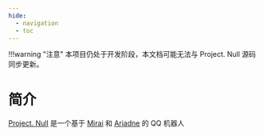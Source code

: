 ```yaml
---
hide:
  - navigation
  - toc
---
```


!!!warning "注意"
	本项目仍处于开发阶段，本文档可能无法与 Project. Null 源码同步更新。

# 简介

[Project. Null](https://github.com/nullqwertyuiop/Project-Null) 是一个基于 [Mirai](https://github.com/mamoe/mirai) 和 [Ariadne](https://github.com/GraiaProject/Ariadne) 的 QQ 机器人
